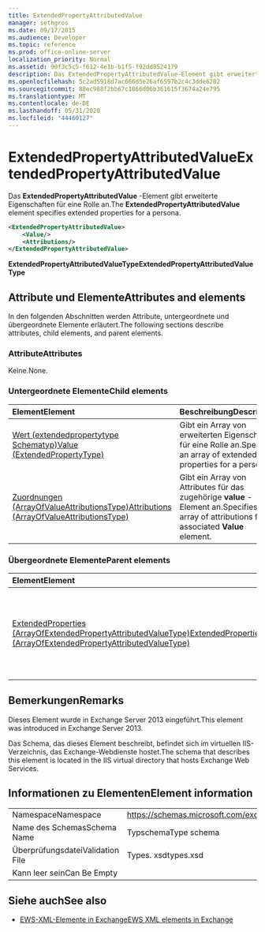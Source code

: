 ```yaml
---
title: ExtendedPropertyAttributedValue
manager: sethgros
ms.date: 09/17/2015
ms.audience: Developer
ms.topic: reference
ms.prod: office-online-server
localization_priority: Normal
ms.assetid: 90f3c5c5-f612-4e1b-b1f5-f92dd8524179
description: Das ExtendedPropertyAttributedValue-Element gibt erweiterte Eigenschaften für eine Rolle an.
ms.openlocfilehash: 5c2ad5918d7ac666d5e26af6597b2c4c3dde6202
ms.sourcegitcommit: 88ec988f2bb67c1866d06b361615f3674a24e795
ms.translationtype: MT
ms.contentlocale: de-DE
ms.lasthandoff: 05/31/2020
ms.locfileid: "44460127"
---
```

# <a name="extendedpropertyattributedvalue"></a><span data-ttu-id="85612-103">ExtendedPropertyAttributedValue</span><span class="sxs-lookup"><span data-stu-id="85612-103">ExtendedPropertyAttributedValue</span></span>

<span data-ttu-id="85612-104">Das **ExtendedPropertyAttributedValue** -Element gibt erweiterte Eigenschaften für eine Rolle an.</span><span class="sxs-lookup"><span data-stu-id="85612-104">The **ExtendedPropertyAttributedValue** element specifies extended properties for a persona.</span></span> 
  
```XML
<ExtendedPropertyAttributedValue>
    <Value/>
    <Attributions/>
</ExtendedPropertyAttributedValue>
```

 <span data-ttu-id="85612-105">**ExtendedPropertyAttributedValueType**</span><span class="sxs-lookup"><span data-stu-id="85612-105">**ExtendedPropertyAttributedValueType**</span></span>
## <a name="attributes-and-elements"></a><span data-ttu-id="85612-106">Attribute und Elemente</span><span class="sxs-lookup"><span data-stu-id="85612-106">Attributes and elements</span></span>

<span data-ttu-id="85612-107">In den folgenden Abschnitten werden Attribute, untergeordnete und übergeordnete Elemente erläutert.</span><span class="sxs-lookup"><span data-stu-id="85612-107">The following sections describe attributes, child elements, and parent elements.</span></span>
  
### <a name="attributes"></a><span data-ttu-id="85612-108">Attribute</span><span class="sxs-lookup"><span data-stu-id="85612-108">Attributes</span></span>

<span data-ttu-id="85612-109">Keine.</span><span class="sxs-lookup"><span data-stu-id="85612-109">None.</span></span>
  
### <a name="child-elements"></a><span data-ttu-id="85612-110">Untergeordnete Elemente</span><span class="sxs-lookup"><span data-stu-id="85612-110">Child elements</span></span>

|<span data-ttu-id="85612-111">**Element**</span><span class="sxs-lookup"><span data-stu-id="85612-111">**Element**</span></span>|<span data-ttu-id="85612-112">**Beschreibung**</span><span class="sxs-lookup"><span data-stu-id="85612-112">**Description**</span></span>|
|:-----|:-----|
|[<span data-ttu-id="85612-113">Wert (extendedpropertytype Schematyp)</span><span class="sxs-lookup"><span data-stu-id="85612-113">Value (ExtendedPropertyType)</span></span>](value-extendedpropertytype.md) <br/> |<span data-ttu-id="85612-114">Gibt ein Array von erweiterten Eigenschaften für eine Rolle an.</span><span class="sxs-lookup"><span data-stu-id="85612-114">Specifies an array of extended properties for a persona.</span></span>  <br/> |
|[<span data-ttu-id="85612-115">Zuordnungen (ArrayOfValueAttributionsType)</span><span class="sxs-lookup"><span data-stu-id="85612-115">Attributions (ArrayOfValueAttributionsType)</span></span>](attributions-arrayofvalueattributionstype.md) <br/> |<span data-ttu-id="85612-116">Gibt ein Array von Attributes für das zugehörige **value** -Element an.</span><span class="sxs-lookup"><span data-stu-id="85612-116">Specifies an array of attributions for its associated **Value** element.</span></span>  <br/> |
   
### <a name="parent-elements"></a><span data-ttu-id="85612-117">Übergeordnete Elemente</span><span class="sxs-lookup"><span data-stu-id="85612-117">Parent elements</span></span>

|<span data-ttu-id="85612-118">**Element**</span><span class="sxs-lookup"><span data-stu-id="85612-118">**Element**</span></span>|<span data-ttu-id="85612-119">**Beschreibung**</span><span class="sxs-lookup"><span data-stu-id="85612-119">**Description**</span></span>|
|:-----|:-----|
|[<span data-ttu-id="85612-120">ExtendedProperties (ArrayOfExtendedPropertyAttributedValueType)</span><span class="sxs-lookup"><span data-stu-id="85612-120">ExtendedProperties (ArrayOfExtendedPropertyAttributedValueType)</span></span>](extendedproperties-arrayofextendedpropertyattributedvaluetype.md) <br/> |<span data-ttu-id="85612-121">Enthält die erweiterten Eigenschaften, die für einheitliche Kontaktspeicher Vorgänge verwendet werden.</span><span class="sxs-lookup"><span data-stu-id="85612-121">Contains the extended properties used for Unified Contact Store operations.</span></span>  <br/> |
   
## <a name="remarks"></a><span data-ttu-id="85612-122">Bemerkungen</span><span class="sxs-lookup"><span data-stu-id="85612-122">Remarks</span></span>

<span data-ttu-id="85612-123">Dieses Element wurde in Exchange Server 2013 eingeführt.</span><span class="sxs-lookup"><span data-stu-id="85612-123">This element was introduced in Exchange Server 2013.</span></span>
  
<span data-ttu-id="85612-124">Das Schema, das dieses Element beschreibt, befindet sich im virtuellen IIS-Verzeichnis, das Exchange-Webdienste hostet.</span><span class="sxs-lookup"><span data-stu-id="85612-124">The schema that describes this element is located in the IIS virtual directory that hosts Exchange Web Services.</span></span>
  
## <a name="element-information"></a><span data-ttu-id="85612-125">Informationen zu Elementen</span><span class="sxs-lookup"><span data-stu-id="85612-125">Element information</span></span>

|||
|:-----|:-----|
|<span data-ttu-id="85612-126">Namespace</span><span class="sxs-lookup"><span data-stu-id="85612-126">Namespace</span></span>  <br/> |https://schemas.microsoft.com/exchange/services/2006/types  <br/> |
|<span data-ttu-id="85612-127">Name des Schemas</span><span class="sxs-lookup"><span data-stu-id="85612-127">Schema Name</span></span>  <br/> |<span data-ttu-id="85612-128">Typschema</span><span class="sxs-lookup"><span data-stu-id="85612-128">Type schema</span></span>  <br/> |
|<span data-ttu-id="85612-129">Überprüfungsdatei</span><span class="sxs-lookup"><span data-stu-id="85612-129">Validation File</span></span>  <br/> |<span data-ttu-id="85612-130">Types. xsd</span><span class="sxs-lookup"><span data-stu-id="85612-130">types.xsd</span></span>  <br/> |
|<span data-ttu-id="85612-131">Kann leer sein</span><span class="sxs-lookup"><span data-stu-id="85612-131">Can Be Empty</span></span>  <br/> ||
   
## <a name="see-also"></a><span data-ttu-id="85612-132">Siehe auch</span><span class="sxs-lookup"><span data-stu-id="85612-132">See also</span></span>



- [<span data-ttu-id="85612-133">EWS-XML-Elemente in Exchange</span><span class="sxs-lookup"><span data-stu-id="85612-133">EWS XML elements in Exchange</span></span>](ews-xml-elements-in-exchange.md)

